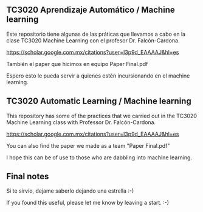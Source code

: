 ## TC3020 Aprendizaje Automático / Machine learning

Este repositorio tiene algunas de las práticas que llevamos a cabo en la clase TC3020 Machine Learning con el profesor Dr. Falcón-Cardona.

https://scholar.google.com.mx/citations?user=I3p9d_EAAAAJ&hl=es

También el paper que hicimos en equipo Paper Final.pdf

Espero esto le pueda servir a quienes estén incursionando en el machine learning.


## TC3020 Automatic Learning / Machine learning

This repository has some of the practices that we carried out in the TC3020 Machine Learning class with Professor Dr. Falcón-Cardona.

https://scholar.google.com.mx/citations?user=I3p9d_EAAAAJ&hl=es

You can also find the paper we made as a team "Paper Final.pdf"

I hope this can be of use to those who are dabbling into machine learning. 


## Final notes

Si te sirvío, dejame saberlo dejando una estrella :-)

If you found this useful, please let me know by leaving a start. :-)
